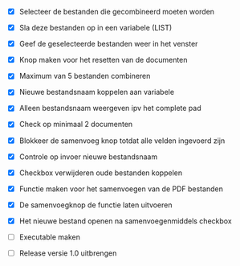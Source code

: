 - [x] Selecteer de bestanden die gecombineerd moeten worden
- [x] Sla deze bestanden op in een variabele (LIST)
- [x] Geef de geselecteerde bestanden weer in het venster
- [x] Knop maken voor het resetten van de documenten
- [x] Maximum van 5 bestanden combineren
- [x] Nieuwe bestandsnaam koppelen aan variabele
- [x] Alleen bestandsnaam weergeven ipv het complete pad
- [x] Check op minimaal 2 documenten
- [x] Blokkeer de samenvoeg knop totdat alle velden ingevoerd zijn
- [x] Controle op invoer nieuwe bestandsnaam
- [x] Checkbox verwijderen oude bestanden koppelen
- [x] Functie maken voor het samenvoegen van de PDF bestanden
- [x] De samenvoegknop de functie laten uitvoeren
- [x] Het nieuwe bestand openen na samenvoegenmiddels checkbox
- [ ] Executable maken
- [ ] Release versie 1.0 uitbrengen



